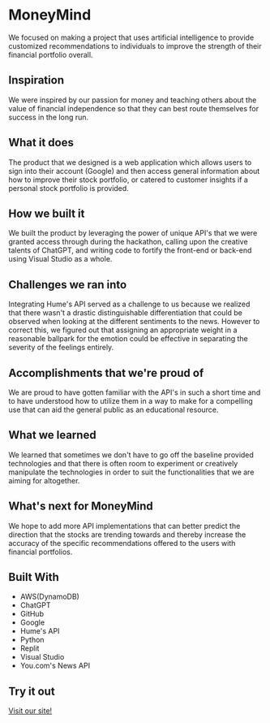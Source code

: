 # MoneyMind
We focused on making a project that uses artificial intelligence to provide customized recommendations to individuals to improve the strength of their financial portfolio overall.

## Inspiration
We were inspired by our passion for money and teaching others about the value of financial independence so that they can best route themselves for success in the long run.

## What it does
The product that we designed is a web application which allows users to sign into their account (Google) and then access general information about how to improve their stock portfolio, or catered to customer insights if a personal stock portfolio is provided.

## How we built it
We built the product by leveraging the power of unique API's that we were granted access through during the hackathon, calling upon the creative talents of ChatGPT, and writing code to fortify the front-end or back-end using Visual Studio as a whole.

## Challenges we ran into
Integrating Hume's API served as a challenge to us because we realized that there wasn't a drastic distinguishable differentiation that could be observed when looking at the different sentiments to the news. However to correct this, we figured out that assigning an appropriate weight in a reasonable ballpark for the emotion could be effective in separating the severity of the feelings entirely.

## Accomplishments that we're proud of
We are proud to have gotten familiar with the API's in such a short time and to have understood how to utilize them in a way to make for a compelling use that can aid the general public as an educational resource.

## What we learned
We learned that sometimes we don't have to go off the baseline provided technologies and that there is often room to experiment or creatively manipulate the technologies in order to suit the functionalities that we are aiming for altogether.

## What's next for MoneyMind
We hope to add more API implementations that can better predict the direction that the stocks are trending towards and thereby increase the accuracy of the specific recommendations offered to the users with financial portfolios.

## Built With
- AWS(DynamoDB)
- ChatGPT
- GitHub
- Google
- Hume's API
- Python
- Replit
- Visual Studio
- You.com's News API

## Try it out
[Visit our site!](https://finance-advisor.b12sites.com/)